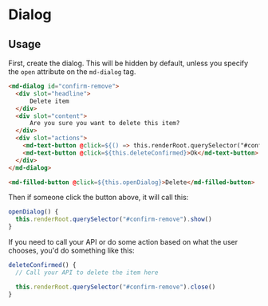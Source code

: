 # Dialog

## Usage

First, create the dialog. This will be hidden by default, unless you specify the `open` attribute on the `md-dialog` tag.

```html
<md-dialog id="confirm-remove">
  <div slot="headline">
      Delete item
  </div>
  <div slot="content">
      Are you sure you want to delete this item?
  </div>
  <div slot="actions">
    <md-text-button @click=${() => this.renderRoot.querySelector("#confirm-remove").close()}>Cancel</md-text-button>
    <md-text-button @click=${this.deleteConfirmed}>Ok</md-text-button>
  </div>
</md-dialog>

<md-filled-button @click=${this.openDialog}>Delete</md-filled-button>
```

Then if someone click the button above, it will call this:

```js
openDialog() {
  this.renderRoot.querySelector("#confirm-remove").show()
}
```

If you need to call your API or do some action based on what the user chooses, you'd do something like this:

```js
deleteConfirmed() {
  // Call your API to delete the item here

  this.renderRoot.querySelector("#confirm-remove").close()
}
```
